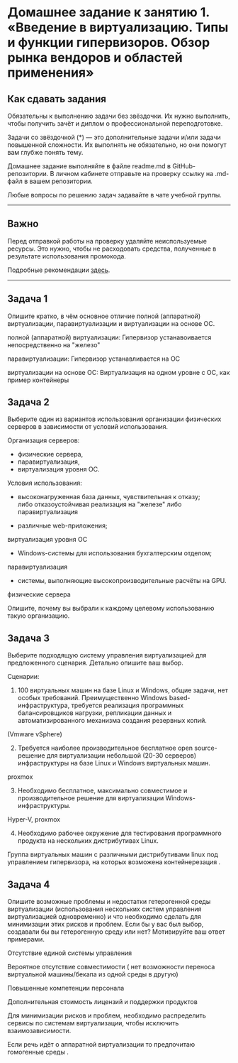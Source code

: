 
# Домашнее задание к занятию 1.  «Введение в виртуализацию. Типы и функции гипервизоров. Обзор рынка вендоров и областей применения»


## Как сдавать задания

Обязательны к выполнению задачи без звёздочки. Их нужно выполнить, чтобы получить зачёт и диплом о профессиональной переподготовке.

Задачи со звёздочкой (*) — это дополнительные задачи и/или задачи повышенной сложности. Их выполнять не обязательно, но они помогут вам глубже понять тему.

Домашнее задание выполняйте в файле readme.md в GitHub-репозитории. В личном кабинете отправьте на проверку ссылку на .md-файл в вашем репозитории.

Любые вопросы по решению задач задавайте в чате учебной группы.

---

## Важно

Перед отправкой работы на проверку удаляйте неиспользуемые ресурсы.
Это нужно, чтобы не расходовать средства, полученные в результате использования промокода.

Подробные рекомендации [здесь](https://github.com/netology-code/virt-homeworks/blob/virt-11/r/README.md).

---

## Задача 1

Опишите кратко, в чём основное отличие полной (аппаратной) виртуализации, паравиртуализации и виртуализации на основе ОС.

полной (аппаратной) виртуализации:
Гипервизор устанавоивается непосредственно на "железо"  

паравиртуализации:
Гипервизор устанавливается на ОС  

виртуализации на основе ОС:
Виртуализация на одном уровне с ОС, как пример контейнеры

## Задача 2

Выберите один из вариантов использования организации физических серверов в зависимости от условий использования.

Организация серверов:

- физические сервера,
- паравиртуализация,
- виртуализация уровня ОС.

Условия использования:

- высоконагруженная база данных, чувствительная к отказу;  
либо отказоустойчивая реализация на "железе" либо паравиртуализация  

- различные web-приложения;  

виртуализация уровня ОС  

- Windows-системы для использования бухгалтерским отделом;  

паравиртуализация

- системы, выполняющие высокопроизводительные расчёты на GPU.  

физические сервера

Опишите, почему вы выбрали к каждому целевому использованию такую организацию.

## Задача 3

Выберите подходящую систему управления виртуализацией для предложенного сценария. Детально опишите ваш выбор.

Сценарии:

1. 100 виртуальных машин на базе Linux и Windows, общие задачи, нет особых требований. Преимущественно Windows based-инфраструктура, требуется реализация программных балансировщиков нагрузки, репликации данных и автоматизированного механизма создания резервных копий.

(Vmware vSphere)  

2. Требуется наиболее производительное бесплатное open source-решение для виртуализации небольшой (20-30 серверов) инфраструктуры на базе Linux и Windows виртуальных машин.  
  
 proxmox  
 
3. Необходимо бесплатное, максимально совместимое и производительное решение для виртуализации Windows-инфраструктуры.   
 
Hyper-V, proxmox
  
4. Необходимо рабочее окружение для тестирования программного продукта на нескольких дистрибутивах Linux.  
 
Группа виртуальных машин с различными дистрибутивами linux под управлением гипервизора, на которых возможена контейнерезация .

## Задача 4

Опишите возможные проблемы и недостатки гетерогенной среды виртуализации (использования нескольких систем управления виртуализацией одновременно) и что необходимо сделать для минимизации этих рисков и проблем. Если бы у вас был выбор, создавали бы вы гетерогенную среду или нет? Мотивируйте ваш ответ примерами.



Отсутствие единой системы управления  

Вероятное отсутствие совместимости ( нет возможности переноса виртуальной машины/бекапа из одной среды в другую)  

Повышенные компетенции персонала  

Дополнительная стоимость лицензий и поддержки продуктов  

Для минимизации рисков и проблем, необходимо распределить сервисы по
системам виртуализации, чтобы исключить взаимозависимости.

Если речь идёт о аппаратной виртуализации то предпочитаю гомогенные среды . 


